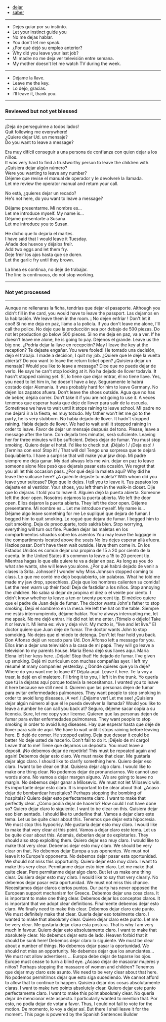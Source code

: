 
- [dejar](./../poder.md)
- [saber](./../gustar.md)

---

- Dejes guiar por su instinto.   
- Let your instinct guide you
- No me dejas hablar.
- You don't let me speak.
- ¿Por qué dejó su empleo anterior?
- Why did you leave your last job?
- Mi madre no me deja ver televisión entre semana.
- My mother doesn't let me watch TV during the week.
---
- Déjame la llave.
- Leave me the key.
- Lo dejo, gracias.
- I'll leave it, thank you.


---

### Reviewed but not yet blessed

---

¡Deja de perseguirme a todos lados!   
Quit following me everywhere!   
¿Quiere dejar Ud. un mensaje?   
Do you want to leave a message?

Era muy difícil conseguir a una persona de confianza con quien dejar a los niños.   
It was very hard to find a trustworthy person to leave the children with.   
¿Quisiera dejar algún número?   
Were you wanting to leave any number?   
Déjeme que revise el manual de operador y le devolveré la llamada.   
Let me review the operator manual and return your call.

No está, ¿quieres dejar un recado?   
He's not here, do you want to leave a message?

Déjame presentarme. Mi nombre es...   
Let me introduce myself. My name is...  
Déjame presentarte a Susana.  
Let me introduce you to Susan.

He dicho que lo dejaría el martes.  
I have said that I would leave it Tuesday.  
Añade dos huevos y déjalos freír.  
Add two eggs and let them fry.  
Deje freír los ajos hasta que se doren.  
Let the garlic fry until they brown.

La línea es continua, no deje de trabajar.  
The line is continuous, do not stop working.


---

### Not yet processed

---

Aunque no rellenaras la ficha, tendrías que dejar el pasaporte.
Although you didn't fill in the card, you would have to leave the passport.
Las dejamos en la habitación.
We leave them in the room.
¡ No dejen enfríar !
Don't let it cool!
Si no me deja en paz, llamo a la policía.
If you don't leave me alone, I'll call the police.
No deje que la producción sea por debajo de 500 piezas.
Do not let production go below 500 pieces.
Si no me deja en paz, va a ver.
If he doesn't leave me alone, he is going to pay.
Déjenos el grande.
Leave us the big one.
¿Podría dejar la llave en recepción?
May I leave the key at the reception?
Te dejaste engañar.
You were fooled!
He tomado una decisión, dejo el trabajo.
I made a decision, I quit my job.
¿Quiere que le deje la vuelta abierta?
Do you want to leave the return ticket open?
¿Quisiera dejar un mensaje?
Would you like to leave a message?
Dice que no puede dejar de verlo.
He says he can't stop looking at it.
No ha dejado de llover todavía.
It hasn't stopped raining yet.
Sí, lo tiene que dejar entrar, él no tiene llave.
Yes, you need to let him in, he doesn't have a key.
Seguramente le habrá costado dejar Alemania.
It was probably hard for him to leave Germany.
No dejen los zapatos afuera.
Don’t leave the shoes outside.
Agua que no has de beber, déjala correr.
Don’t take it if you are not going to use it.
A veces tenemos que esperar hasta que deje de llover para salir de la escuela.
Sometimes we have to wait until it stops raining to leave school.
Mi padre no me dejará ir a la fiesta, es muy tozudo.
My father won't let me go to the party, he is very stubborn.
No había dejado de llover.
It hadn't stopped raining.
Había dejado de llover.
We had to wait until it stopped raining in order to leave.
Favor de dejar un mensaje después del tono.
Please, leave a message after the tone.
Con dejarla tres minutos, será suficiente.
Leaving her for three minutes will be sufficient.
Debes dejar de fumar.
You must stop smoking.
Quiero dejar el hotel.
I'd like to check out.
¡Déjalo ! / ¡Deja eso! / ¡Termina con eso!
Stop it! / That will do!
Tengo una sorpresa que te dejará boquiabierto.
I have a surprise that will make your jaw drop.
Mi padre siempre me deja ganar.
My dad always lets me win.
dejar en paz
to leave someone alone
Nos pesó que dejarais pasar esta ocasión.
We regret that you all let this occasion pass.
¿Por qué dejó la maleta aquí?
Why did he leave the suitcase here?
¿A quién le dejaste tu maleta?
With whom did you leave your suitcase?
Digo que lo dejes.
I tell you to leave it.
Tus zapatos los dejaste en el vestidor.
Your shoes, you left them in the walk-in closet.
Dije que lo dejaras.
I told you to leave it.
Alguien dejó la puerta abierta.
Someone left the door open.
Nosotros dejamos la puerta abierta.
We left the door open.
Ellos dejaron la puerta abierta.
They left the door open.
Déjeme presentarme. Mi nombre es...
Let me introduce myself. My name is...
Déjame algo
leave something for me
Le supliqué que dejara de fumar.
I begged him to quit smoking.
Le rogué que dejara de fumar.
I begged him to quit smoking.
Deja de preocuparte, todo saldrá bien.
Stop worrying, everything will turn out fine.
Pueden dejar las maletas en los compartimentos situados sobre los asientos
You may leave the luggage in the compartiments located above the seats
No los dejes esperar allá afuera. Hazlos pasar.
Don't have them wait outside. Have them come in.
En los Estados Unidos es común dejar una propina de 15 a 20 por ciento de la cuenta.
In the United States it's common to leave a 15 to 20 percent tip.
Mientras hagas lo que ella quiere te va a dejar en paz.
As long as you do what she wants, she will leave you alone.
¿Por qué habrá dejado de venir a clases la Srita. Johnson?
I wonder why Miss Johnson stopped coming to class.
Lo que me contó me dejó boquiabierto, sin palabras.
What he told me made my jaw drop, speechless.
¡Deja que los hombres calienten su comida!
Let the men warm up their food!
Deja de fastidiar a los niños.
Stop annoying the children.
No sabía si dejar de propina el diez o el veinte por ciento.
I didn't know whether to leave a ten or twenty percent tip.
El médico quiere que el padre de Juan deje de fumar.
The doctor wants John's father to stop smoking.
Dejó el sombrero en la mesa.
He left the hat on the table.
Siempre me estás interrumpiendo, déjame hablar.
You're always interrupting me, let me speak.
No me dejó entrar.
He did not let me enter.
¡Tómelo o déjelo!
Take it or leave it.
Mi lema es: vive y deja vivir.
My motto is, "live and let live."
El doctor quiere que Juan deje de fumar.
The doctor wants John to stop somoking.
No dejes que el miedo te detenga.
Don't let fear hold you back.
Don Alfonso dejó un recado para Ud.
Don Alfonso left a message for you.
Ellos irán a dejar una televisión a la casa de mi papá.
They will go leave a television to my parents house.
Maria Elena dejó sus llaves aquí.
Maria Elena left her keys here.
¡Déjalo!
Stop that!
He dejado de fumar.
I've given up smoking.
Dejé mi curriculum con muchas compañías ayer.
I left my résumé at many companies yesterday.
¿ Dónde quieres que yo la deje?
Where do you want me to leave it?
Déjala aquí.
Leave it here.
Te la voy a traer, la dejé en el maletero.
I'll bring it to you, I left it in the trunk.
Yo quería que tú la dejaras aquí porque todavía la necesitamos.
I wanted you to leave it here because we still need it.
Quieren que las personas dejen de fumar para evitar enfermedades pulmonares.
They want people to stop smoking in order to avoid lung diseases.
¡A ver! / ¡Déjame ver!
Let me see!
¿Quisiera dejar algún número al que él le pueda devolver la llamada?
Would you like to leave a number he can call you back at?
Seguro, déjeme sacar copia a su licencia.
Sure, let me copy your license.
Quieren que las personas dejen de fumar para evitar enfermedades pulmonares.
They want people to stop smoking in order to avoid lung diseases.
Hay que esperar hasta que deje de llover para salir de aquí.
We have to wait until it stops raining before leaving here.
El dejó de comer.
He stopped eating.
Deja que desear
it could be better
No deje usted de hacerlo.
Don't fail to do it.
¡Déjelo de mi cargo!
Leave that to me!
Tiene que dejarnos un depósito.
You must leave a deposit.
¡No debemos dejar de repetirlo!
This must be repeated again and again!
Debemos dejar esto claro.
We must make that clear.
Me gustaría dejar algo claro.
I should like to clarify something here.
Quiero dejar eso claro.
I want to be clear on that.
Quisiera dejar algo claro.
I would like to make one thing clear.
No podemos dejar de pronunciarnos.
We cannot use words alone.
No vamos a dejar margen alguno.
We are going to leave no margin.
No debemos dejar ganar a Milosevic.
We must not let Milosevic win.
Es importante dejar esto claro.
It is important to be clear about that.
¿Acaso dejar de bombardear hospitales?
Perhaps stopping the bombing of hospitals?
Quiero dejar esto perfectamente claro.
I want to make that perfectly clear.
¿Cómo podía dejar de hacerlo?
How could I not have done so?
Quiero dejar claro lo siguiente.
I want to be clear on this.
Quisiera dejar eso bien sentado.
I should like to underline that.
Vamos a dejar claro este tema.
Let us be quite clear about this.
Tenemos que dejar esta hipocresía.
We must stop this hypocrisy.
Me gustaría dejar esto muy claro.
I would like to make that very clear at this point.
Vamos a dejar claro este tema.
Let us be quite clear about this.
Además, deberían dejar de explotarles.
They should also stop exploiting them.
Quiero dejar eso muy claro.
I would like to make that very clear.
Debemos dejar esto muy claro.
We should be very clear on that.
No debemos dejar Europa a sus oponentes.
We must not leave it to Europe's opponents.
No debemos dejar pasar esta oportunidad.
We should not miss this opportunity.
Quiero dejar esto muy claro.
I want to make this very clear.
Permítanme dejar esto bien claro.
Let me make that quite clear.
Pero permítanme dejar algo claro.
But let us make one thing clear.
Quisiera dejar esto muy claro.
I would like to say that very clearly.
No debemos dejar pasar esta oportunidad.
We must not miss this chance.
Necesitamos dejar claros ciertos puntos.
Our party has never opposed the European support mechanism for Greece.
Debemos dejar una cosa clara.
It is important to make one thing clear.
Debemos dejar los conceptos claros.
It is important that we adopt clear definitions.
Finalmente debemos dejar esto claro.
We finally need to make this clear.
Debemos dejar claro este punto.
We must definitely make that clear.
Quería dejar eso totalmente claro.
I wanted to make that absolutely clear.
Quiero dejar claro este punto.
Let me be very clear.
Me gustaría dejar clara esta postura.
That is why I am very much in favour.
Quiero dejar esto absolutamente claro.
I want to make that absolutely clear.
No debemos dejar esto de lado.
Heaven forbid that it should be sunk here!
Debemos dejar claro lo siguiente.
We must be clear about a number of things.
No debemos dejar pasar la oportunidad.
We should not miss an opportunity.
No debemos dejar que los anunciantes...
We must not allow advertisers ...
Europa debe dejar de taparse los ojos.
Europe must cease to turn a blind eye.
¿Acaso dejar de masacrar mujeres y niños?
Perhaps stopping the massacre of women and children?
Tenemos que dejar muy claro este asunto.
We need to be very clear about that here.
No podemos permitirnos dejar que esto siga sucediendo.
We cannot afford to allow that to continue to happen.
Quisiera dejar dos cosas absolutamente claras.
I want to make two points absolutely clear.
Quiero dejar este punto perfectamente claro.
I want to make this point absolutely clear.
No quería dejar de mencionar este aspecto.
I particularly wanted to mention that.
Por esto, no podía dejar de votar a favor.
Thus, I could not fail to vote for the motion.
De momento, lo voy a dejar así.
But there I shall leave it for the moment.
This page is powered by the Spanish Sentences Builder
